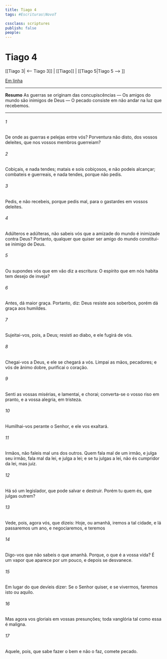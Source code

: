 ```yaml
---
title: Tiago 4
tags: #Escrituras\NovoT

cssclass: scriptures
publish: false
people:
---
```


# Tiago 4
[[Tiago 3| <-- Tiago 3]] | [[Tiago]] | [[Tiago 5|Tiago 5 --> ]]

[Em linha](https://churchofjesuschrist.org/study/scriptures/nt/james/4?lang=por)

---
__Resumo__
As guerras se originam das concupiscências — Os amigos do mundo são inimigos de Deus — O pecado consiste em não andar na luz que recebemos.

---
###### 1 
De onde  as guerras e pelejas entre vós? Porventura não  disto,  dos vossos deleites, que nos vossos membros guerreiam?

###### 2 
Cobiçais, e nada tendes; matais e sois cobiçosos, e não podeis alcançar; combateis e guerreais, e nada tendes, porque não pedis.

###### 3 
Pedis, e não recebeis, porque pedis mal, para o gastardes em vossos deleites.

###### 4 
Adúlteros e adúlteras, não sabeis vós que a amizade do mundo é inimizade contra Deus? Portanto, qualquer que quiser ser amigo do mundo constitui-se inimigo de Deus.

###### 5 
Ou supondes vós que em vão diz a escritura: O espírito que em nós habita tem desejo de inveja?

###### 6 
Antes, dá maior graça. Portanto, diz: Deus resiste aos soberbos, porém dá graça aos humildes.

###### 7 
Sujeitai-vos, pois, a Deus; resisti ao diabo, e ele fugirá de vós.

###### 8 
Chegai-vos a Deus, e ele se chegará a vós. Limpai as mãos, pecadores; e vós de ânimo dobre, purificai o coração.

###### 9 
Senti as vossas misérias, e lamentai, e chorai; converta-se o vosso riso em pranto, e a vossa alegria, em tristeza.

###### 10 
Humilhai-vos perante o Senhor, e ele vos exaltará.

###### 11 
Irmãos, não faleis mal uns dos outros. Quem fala mal de um irmão, e julga seu irmão, fala mal da lei, e julga a lei; e se tu julgas a lei,  não és cumpridor da lei, mas juiz.

###### 12 
Há só um legislador, que pode salvar e destruir. Porém tu quem és, que julgas outrem?

###### 13 
Vede, pois, agora vós, que dizeis: Hoje, ou amanhã, iremos a tal cidade, e lá passaremos um ano, e negociaremos, e teremos 

###### 14 
Digo-vos que não sabeis o que  amanhã. Porque, o que é a vossa vida? É um vapor que aparece por um pouco, e depois se desvanece.

###### 15 
Em lugar do que devíeis dizer: Se o Senhor quiser, e se vivermos, faremos isto ou aquilo.

###### 16 
Mas agora vos gloriais em vossas presunções; toda vanglória tal como essa é maligna.

###### 17 
Aquele, pois, que sabe fazer o bem e não o faz, comete pecado.

